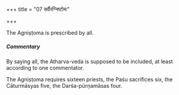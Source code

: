 +++
title = "07 सर्वैरग्निष्टोमः"

+++

The Agniṣṭoma is prescribed by all.

#####  Commentary

By saying all, the Atharva-veda is supposed to be included, at least according to one commentator.

The Agniṣṭoma requires sixteen priests, the Paśu sacrifices six, the Cāturmāsyas five, the Darśa-pūrṇamāsas four.
